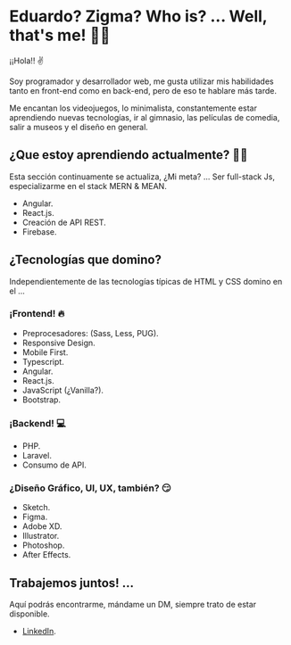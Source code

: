 # Eduardo? Zigma? Who is? ... Well, that's me! 👋🏼

¡¡Hola!! ✌

Soy programador y desarrollador web, me gusta utilizar mis habilidades tanto en front-end como en back-end, pero de eso te hablare más tarde.

Me encantan los videojuegos, lo minimalista, constantemente estar aprendiendo nuevas tecnologías, ir al gimnasio, las películas de comedia, salir a museos y el diseño en general.

## ¿Que estoy aprendiendo actualmente? 💪🏼

Esta sección continuamente se actualiza, 
¿Mi meta? ... Ser full-stack Js, especializarme en el stack MERN & MEAN.

* Angular. 
* React.js.
* Creación de API REST.
* Firebase.

## ¿Tecnologías que domino? 

Independientemente de las tecnologías típicas de HTML y CSS domino en el ...

### ¡Frontend! 🔥

* Preprocesadores: (Sass, Less, PUG).
* Responsive Design.
* Mobile First.
* Typescript.
* Angular.
* React.js.
* JavaScript (¿Vanilla?).
* Bootstrap.

### ¡Backend! 💻

* PHP.
* Laravel.
* Consumo de API.

### ¿Diseño Gráfico, UI, UX, también? 😏

* Sketch.
* Figma.
* Adobe XD.
* Illustrator.
* Photoshop.
* After Effects.

## Trabajemos juntos!  ...

Aquí podrás encontrarme, mándame un DM, siempre trato de estar disponible.

- [LinkedIn](https://www.linkedin.com/in/imzigma/ "LinkedIn").
